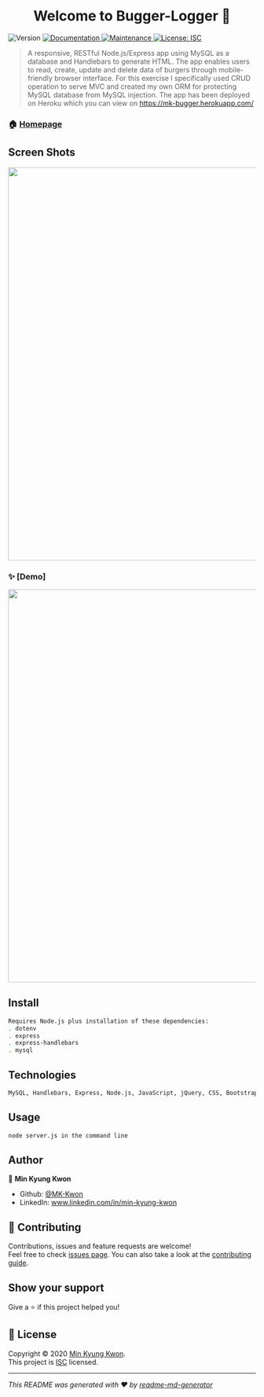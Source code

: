 <h1 align="center">Welcome to Bugger-Logger 👋</h1>
<p>
  <img alt="Version" src="https://img.shields.io/badge/version-1.0.0-blue.svg?cacheSeconds=2592000" />
  <a href="https://github.com/MK-Kwon/Bugger-Logger#readme" target="_blank">
    <img alt="Documentation" src="https://img.shields.io/badge/documentation-yes-brightgreen.svg" />
  </a>
  <a href="https://github.com/MK-Kwon/Bugger-Logger/graphs/commit-activity" target="_blank">
    <img alt="Maintenance" src="https://img.shields.io/badge/Maintained%3F-yes-green.svg" />
  </a>
  <a href="https://github.com/MK-Kwon/Bugger-Logger/blob/master/LICENSE" target="_blank">
    <img alt="License: ISC" src="https://img.shields.io/github/license/MK-Kwon/Bugger-Logger" />
  </a>
</p>

> A responsive, RESTful Node.js/Express app using MySQL as a database and Handlebars to generate HTML. The app enables users to read, create, update and delete data of burgers through mobile-friendly browser interface. For this exercise I specifically used CRUD operation to serve MVC and created my own ORM for protecting MySQL database from MySQL injection. The app has been deployed on Heroku which you can view on https://mk-bugger.herokuapp.com/ 

### 🏠 [Homepage](https://mk-bugger.herokuapp.com/)

## Screen Shots 

<img src="http://drive.google.com/uc?id=1s8HhtjpEMrSfZSyPOLTjEHvxUk7-zObE" width ="800">

### ✨ [Demo] 

<img src="https://thumbs.gfycat.com/ImpossibleWelloffBear-size_restricted.gif" width ="800">

## Install

```sh
Requires Node.js plus installation of these dependencies:
. dotenv
. express
. express-handlebars
. mysql
```

## Technologies 

```sh
MySQL, Handlebars, Express, Node.js, JavaScript, jQuery, CSS, Bootstrap, HTML, Font Awesome Icons
```

## Usage

```sh
node server.js in the command line
```

## Author

👤 **Min Kyung Kwon**

* Github: [@MK-Kwon](https://github.com/MK-Kwon)
* LinkedIn: www.linkedin.com/in/min-kyung-kwon

## 🤝 Contributing

Contributions, issues and feature requests are welcome!<br />Feel free to check [issues page](https://github.com/MK-Kwon/Bugger-Logger/issues). You can also take a look at the [contributing guide](https://github.com/MK-Kwon/Bugger-Logger/blob/master/CONTRIBUTING.md).

## Show your support

Give a ⭐️ if this project helped you!

## 📝 License

Copyright © 2020 [Min Kyung Kwon](https://github.com/MK-Kwon).<br />
This project is [ISC](https://github.com/MK-Kwon/Bugger-Logger/blob/master/LICENSE) licensed.

***
_This README was generated with ❤️ by [readme-md-generator](https://github.com/kefranabg/readme-md-generator)_
